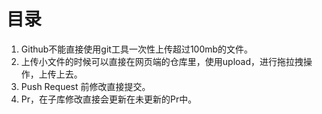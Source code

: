 # 目录

1. Github不能直接使用git工具一次性上传超过100mb的文件。
2. 上传小文件的时候可以直接在网页端的仓库里，使用upload，进行拖拉拽操作，上传上去。
3. Push Request 前修改直接提交。
4. Pr，在子库修改直接会更新在未更新的Pr中。
